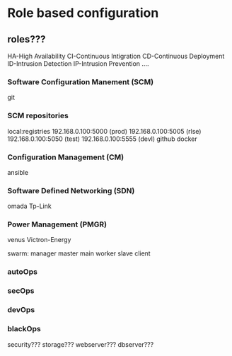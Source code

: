 # Role based configuration
## roles???

HA-High Availability
CI-Continuous Intigration
CD-Continuous Deployment
ID-Intrusion Detection
IP-Intrusion Prevention
....

### Software Configuration Manement (SCM)
git
### SCM repositories
local:registries
  192.168.0.100:5000 (prod)
  192.168.0.100:5005 (rlse)
  192.168.0.100:5050 (test)
  192.168.0.100:5555 (devl)
github
docker

### Configuration Management (CM)
ansible
### Software Defined Networking (SDN)
omada Tp-Link
### Power Management (PMGR)
venus Victron-Energy

swarm:
manager master main 
worker slave client

### autoOps
### secOps
### devOps
### blackOps

security???
storage???
webserver???
dbserver???
